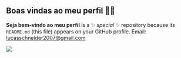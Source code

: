 ## Boas vindas ao meu perfil 🏴‍☠️

**Seja bem-vindo ao meu perfil** is a ✨ _special_ ✨ repository because its `README.md` (this file) appears on your GitHub profile.
 Email: lucasschneider2007@gmail.com

![](https://media.tenor.com/wciT7jbJwNEAAAAi/anime-gaming.gif)

